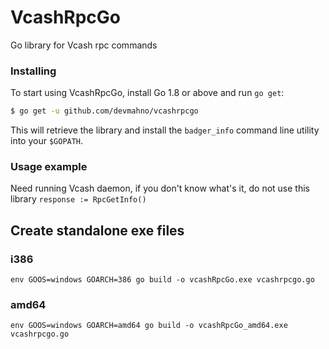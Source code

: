 # VcashRpcGo

Go library for Vcash rpc commands

### Installing
To start using VcashRpcGo, install Go 1.8 or above and run `go get`:

```sh
$ go get -u github.com/devmahno/vcashrpcgo
```

This will retrieve the library and install the `badger_info` command line
utility into your `$GOPATH`.


### Usage example
Need running Vcash daemon, if you don't know what's it, do not use this library
`response := RpcGetInfo()`


## Create standalone exe files
### i386
```
env GOOS=windows GOARCH=386 go build -o vcashRpcGo.exe vcashrpcgo.go
```

### amd64
```
env GOOS=windows GOARCH=amd64 go build -o vcashRpcGo_amd64.exe vcashrpcgo.go
```
